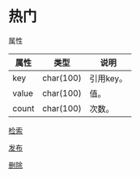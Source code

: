 # 热门

属性

|属性|类型|说明|
|---|---|---|
|key|char(100)|引用key。|
|value|char(100)|值。|
|count|char(100)|次数。|

[检索](doc/query.md)

[发布](doc/publish.md)

[删除](doc/delete.md)